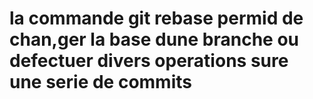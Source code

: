 # la commande git rebase permid de chan,ger la base dune branche ou defectuer divers operations sure une serie de **commits**
